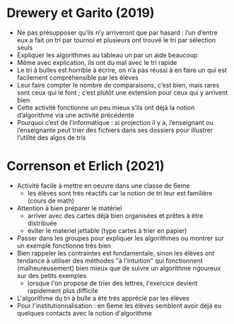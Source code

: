 # Drewery et Garito (2019)

- Ne pas présupposer qu’ils n’y arriveront que par hasard : l’un d’entre eux a fait un tri par tournoi et plusieurs ont trouvé le tri par sélection seuls
- Expliquer les algorithmes au tableau un par un aide beaucoup
- Même avec explication, ils ont du mal avec le tri rapide
- Le tri à bulles est horrible à écrire, on n’a pas réussi à en faire un qui est facilement compréhensible par les élèves
- Leur faire compter le nombre de comparaisons, c’est bien, mais rares sont ceux qui le font ; c’est plutôt une extension pour ceux qui y arrivent bien
- Cette activité fonctionne un peu mieux s’ils ont déjà la notion d’algorithme via une activité précédente
- Pourquoi c’est de l’informatique : si projection il y a, l’enseignant ou l’enseignante peut trier des fichiers dans ses dossiers pour illustrer l’utilité des
  algos de tris

# Correnson et Erlich (2021)

- Activité facile à mettre en oeuvre dans une classe de 6eme
  - les élèves sont très réactifs car la notion de tri leur est familière (cours de math)
- Attention à bien préparer le matériel
  - arriver avec des cartes déjà bien organisées et prêtes à être distribuée
  - éviter le materiel jettable (type cartes à trier en papier)
- Passer dans les groupes pour expliquer les algorithmes ou montrer sur un exemple fonctionne très bien
- Bien rappeler les contraintes est fondamentale, sinon les élèves ont tendance à utiliser des méthodes "à l'intuition" qui fonctionnent (malheureusement) bien mieux que de suivre un algorithme rigoureux sur des petits exemples
  - lorsque l'on propose de trier des lettres, l'exercice devient rapidement plus difficile
- L'algorithme du tri à bulle a été très apprécié par les élèves
- Pour l'institutionnalisation : en 6eme les élèves semblent avoir déjà eu quelques contacts avec la notion d'algorithme

